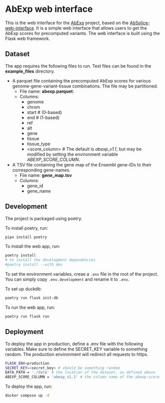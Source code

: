 # AbExp web interface

This is the web interface for the [AbExp](https://github.com/gagneurlab/abexp) project, based on the [AbSplice-web-interface](https://github.com/neverov-am/absplice_web_interface). It is a simple web interface that allows users to get the AbExp scores for precomputed variants.
The web interface is built using the Flask web framework.

## Dataset

The app requires the following files to run. Test files can be found in the **example_files** directory.

- A parquet file containing the precomputed AbExp scores for various genome-gene-variant-tissue combinations. The file may be partitioned.
    - File name: **abexp.parquet**:
    - Columns:
        - genome
        - chrom
        - start # (0-based)
        - end # (1-based)
        - ref
        - alt
        - gene
        - tissue
        - tissue_type
        - <score_column> # The default is *abexp_v1.1*, but may be modified by setting the environment variable *ABEXP_SCORE_COLUMN*.
- A TSV file containing the gene map of the Ensembl gene-IDs to their corresponding gene-names.
    - File name: **gene_map.tsv**
    - Columns:
        - gene_id
        - gene_name

## Development

The project is packaged using poetry.

To install poetry, run:

```bash
pipx install poetry
```

To install the web app, run:

```bash
poetry install
# to install the development dependencies
#poetry install --with dev
```

To set the environment variables, creae a `.env` file in the root of the project.
You can simply copy `.env.development` and rename it to `.env`.

To set up duckdb:
    
```bash
poetry run flask init-db
```

To run the web app, run:

```bash
poetry run flask run
```

## Deployment
To deploy the app in production, define a .env file with the following variables.
Make sure to define the SECRET_KEY variable to something random. 
The production environment will redirect all requests to https.

```bash
FLASK_ENV=production
SECRET_KEY=<secret_key> # should be something random
DATA_PATH = './data' # the location of the dataset, as defined above
ABEXP_SCORE_COLUMN = 'abexp_v1.1' # the column name of the abexp-score in the abexp.parquet file
```

To deploy the app, run:

```bash
docker compose up -d
```



